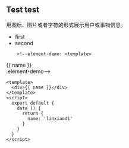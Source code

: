 <h2>Test test</h2>
<p>用图标、图片或者字符的形式展示用户或事物信息。</p>
<ul>
<li>first</li>
<li>second</li>
</ul>
<demo-block>
        
        <!--element-demo: <template>
  <div>{{ name }}</div>
</template>
<script>
  export default {
    data () {
      return {
        name: 'linxiaodi'
      }
    }
  }
</script>
:element-demo-->
        <pre><code class="language-html">&lt;template&gt;
  &lt;div&gt;{{ name }}&lt;/div&gt;
&lt;/template&gt;
&lt;script&gt;
  export default {
    data () {
      return {
        name: 'linxiaodi'
      }
    }
  }
&lt;/script&gt;
</code></pre>
</demo-block>